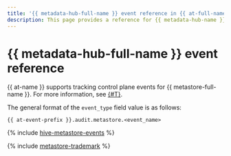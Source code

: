 ```yaml
---
title: '{{ metadata-hub-full-name }} event reference in {{ at-full-name }}'
description: This page provides a reference for {{ metadata-hub-name }} events tracked in {{ at-name }}.
---
```


# {{ metadata-hub-full-name }} event reference

{{ at-name }} supports tracking control plane events for {{ metastore-full-name }}. For more information, see [{#T}](../audit-trails/concepts/format.md).

The general format of the `event_type` field value is as follows:

```text
{{ at-event-prefix }}.audit.metastore.<event_name>
```

{% include [hive-metastore-events](../_includes/audit-trails/events/hive-metastore-events.md) %}

{% include [metastore-trademark](../_includes/metadata-hub/metastore-trademark.md) %}
